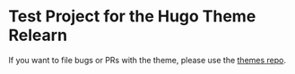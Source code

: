 # Test Project for the Hugo Theme Relearn

If you want to file bugs or PRs with the theme, please use the [themes repo](https://github.com/McShelby/hugo-theme-relearn).
